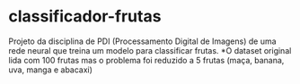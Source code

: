 # classificador-frutas
Projeto da disciplina de PDI (Processamento Digital de Imagens) de uma rede neural que treina um modelo para classificar frutas. *O dataset original lida com 100 frutas mas o problema foi reduzido a 5 frutas (maça, banana, uva, manga e abacaxi)
